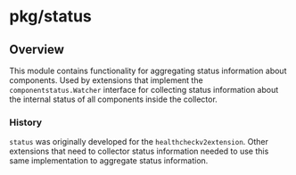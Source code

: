 # pkg/status

<!-- status autogenerated section -->
<!-- end autogenerated section -->

## Overview

This module contains functionality for aggregating status information about components. Used by extensions that
implement the `componentstatus.Watcher` interface for collecting status information about the internal status of all
components inside the collector.

### History

`status` was originally developed for the `healthcheckv2extension`. Other extensions that need to collector status
information needed to use this same implementation to aggregate status information.
